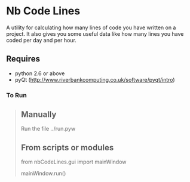 Nb Code Lines
====================
A utility for calculating how many lines of code you have written on a project. 
It also gives you some useful data like how many lines you have coded per day and per hour.

Requires
---------------------
 - python 2.6 or above
 - pyQt (http://www.riverbankcomputing.co.uk/software/pyqt/intro)


### To Run

> ## Manually
> 
> Run the file ../run.pyw
>
> ## From scripts or modules
>
> from nbCodeLines.gui import mainWindow
>
> mainWindow.run()
